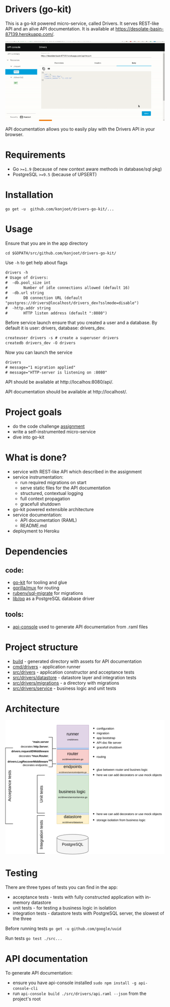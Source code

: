 # Drivers (go-kit)
This is a go-kit powered micro-service, called Drivers. It serves REST-like API and an alive API documentation. It is available at https://desolate-basin-87139.herokuapp.com/.

![api-console](api-console.gif)

API documentation allows you to easily play with the Drivers API in your browser.

# Requirements
* Go `>=1.9` (because of new context aware methods in database/sql pkg)
* PostgreSQL `>=9.5` (because of UPSERT)

# Installation
```
go get -u  github.com/konjoot/drivers-go-kit/...
```
# Usage

Ensure that you are in the app directory
```
cd $GOPATH/src/github.com/konjoot/drivers-go-kit/
```
Use `-h` to get help about flags

```
drivers -h
# Usage of drivers:
#  -db.pool_size int
#    	Number of idle connections allowed (default 16)
#  -db.url string
#    	DB connection URL (default "postgres://drivers@localhost/drivers_dev?sslmode=disable")
#  -http.addr string
#    	HTTP listen address (default ":8080")
```

Before service launch ensure that you created a user and a database. By default it is user: drivers, database: drivers_dev.

```
createuser drivers -s # create a superuser drivers
createdb drivers_dev -O drivers
```
Now you can launch the service
```
drivers
# message="1 migration applied"
# message="HTTP-server is listening on :8080"
```
API should be available at http://localhos:8080/api/.

API documentation should be available at http://localhost/.

# Project goals

* do the code challenge [assignment](challenge.md)
* write a self-instrumented micro-service
* dive into go-kit

# What is done?

* service with REST-like API which described in the assignment
* service instrumentation:
  * run required migrations on start
  * serve static files for the API documentation
  * structured, contextual logging
  * full context propagation
  * gracefull shutdown
* go-kit powered extensible architecture
* service documentation:
  * API documentation (RAML)
  * README.md
* deployment to Heroku

# Dependencies

## code:
* [go-kit](https://gokit.io/) for tooling and glue
* [gorilla/mux](https://github.com/gorilla/mux) for routing
* [rubenv/sql-migrate](https://github.com/rubenv/sql-migrate) for migrations
* [lib/pq](https://github.com/lib/pq) as a PostgreSQL database driver

## tools:
* [api-console](https://github.com/mulesoft/api-console) used to generate API documentation from .raml files

# Project structure

* [build](build) - generated directory with assets for API documentation
* [cmd/drivers](cmd/drivers) - application runner
* [src/drivers](src/drivers/) - application constructor and acceptance tests
* [src/drivers/datastore](src/drivers/datastore) - datastore layer and integration tests
* [src/drivers/migrations](src/drivers/migrations) - a directory with migrations
* [src/drivers/service](src/drivers/service) - business logic and unit tests

# Architecture

![architecture](arch.png)

# Testing

There are three types of tests you can find in the app:
* acceptance tests - tests with fully constructed application with in-memory datastore
* unit tests - for testing a business logic in isolation
* integration tests - datastore tests with PostgreSQL server, the slowest of the three

Before running tests `go get -u github.com/google/uuid`

Run tests `go test ./src...`

# API documentation

To generate API documentation:
* ensure you have api-console installed `sudo npm install -g api-console-cli`
* run `api-console build ./src/drivers/api.raml --json` from the project's root
